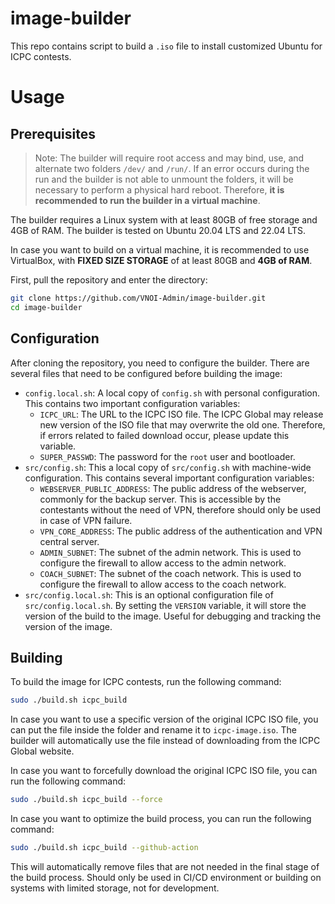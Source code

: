 # image-builder
This repo contains script to build a `.iso` file to install customized Ubuntu for ICPC contests.

# Usage

## Prerequisites

> Note: The builder will require root access and may bind, use, and alternate two folders `/dev/` and `/run/`. If an error occurs during the run and the builder is not able to unmount the folders, it will be necessary to perform a physical hard reboot. Therefore, **it is recommended to run the builder in a virtual machine**.

The builder requires a Linux system with at least 80GB of free storage and 4GB of RAM. The builder is tested on Ubuntu 20.04 LTS and 22.04 LTS.

In case you want to build on a virtual machine, it is recommended to use VirtualBox, with **FIXED SIZE STORAGE** of at least 80GB and **4GB of RAM**.

First, pull the repository and enter the directory:

```bash
git clone https://github.com/VNOI-Admin/image-builder.git
cd image-builder
```

## Configuration

After cloning the repository, you need to configure the builder. There are several files that need to be configured before building the image:

- `config.local.sh`: A local copy of `config.sh` with personal configuration. This contains two important configuration variables:
  - `ICPC_URL`: The URL to the ICPC ISO file. The ICPC Global may release new version of the ISO file that may overwrite the old one. Therefore, if errors related to failed download occur, please update this variable.
  - `SUPER_PASSWD`: The password for the `root` user and bootloader.
- `src/config.sh`: This a local copy of `src/config.sh` with machine-wide configuration. This contains several important configuration variables:
  - `WEBSERVER_PUBLIC_ADDRESS`: The public address of the webserver, commonly for the backup server. This is accessible by the contestants without the need of VPN, therefore should only be used in case of VPN failure.
  - `VPN_CORE_ADDRESS`: The public address of the authentication and VPN central server.
  - `ADMIN_SUBNET`: The subnet of the admin network. This is used to configure the firewall to allow access to the admin network.
  - `COACH_SUBNET`: The subnet of the coach network. This is used to configure the firewall to allow access to the coach network.
- `src/config.local.sh`: This is an optional configuration file of `src/config.local.sh`. By setting the `VERSION` variable, it will store the version of the build to the image. Useful for debugging and tracking the version of the image.

## Building

To build the image for ICPC contests, run the following command:

```bash
sudo ./build.sh icpc_build
```

In case you want to use a specific version of the original ICPC ISO file, you can put the file inside the folder and rename it to `icpc-image.iso`. The builder will automatically use the file instead of downloading from the ICPC Global website.

In case you want to forcefully download the original ICPC ISO file, you can run the following command:

```bash
sudo ./build.sh icpc_build --force
```

In case you want to optimize the build process, you can run the following command:

```bash
sudo ./build.sh icpc_build --github-action
```

This will automatically remove files that are not needed in the final stage of the build process. Should only be used in CI/CD environment or building on systems with limited storage, not for development.
